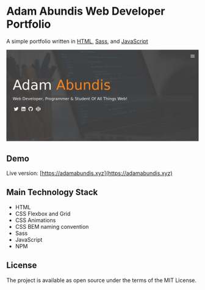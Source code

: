 # Adam Abundis Web Developer Portfolio

A simple portfolio written in [HTML](https://www.w3.org/TR/html52/), [Sass](https://sass-lang.com/guide), and [JavaScript](https://developer.mozilla.org/bm/docs/Web/JavaScript)

![alt text](./dist/img/projects/adam-abundis-portfolio.jpg "Adam Abundis Dev Portfolio")

Demo
-------
Live version: [https://adamabundis.xyz](https://adamabundis.xyz)

Main Technology Stack
-------
* HTML
* CSS Flexbox and Grid 
* CSS Animations
* CSS BEM naming convention
* Sass
* JavaScript
* NPM

License
-------
 The project is available as open source under the terms of the MIT License.